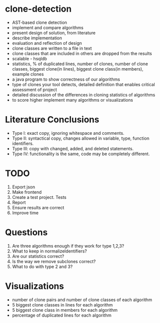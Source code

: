 # clone-detection

- AST-based clone detection
- implement and compare algorithms
- present design of solution, from literature
- describe implementation
- evaluation and reflection of design
- clone classes are written to a file in text
- clone classes that are included in others are dropped from the results
- scalable - hsqldb
- statistics, % of duplicated lines, number of clones, number of clone classes, biggest clone(in lines), biggest clone class(in members), example clones
- a java program to show correctness of our algorithms
- type of clones your tool detects, detailed definition that enables critical assessment of project
- detailed discussion of the differences in cloning statistics of algorithms
- to score higher implement many algorithms or visualizations

# Literature Conclusions

- Type I: exact copy, ignoring whitespace and comments.
- Type II: syntactical copy, changes allowed in variable, type, function identifiers.
- Type III: copy with changed, added, and deleted statements.
- Type IV: functionality is the same, code may be completely different.

# TODO
1) Export json
2) Make frontend
3) Create a test project. Tests
4) Report
5) Ensure results are correct
6) Improve time

# Questions
1) Are three algorithms enough if they work for type 1,2,3?
2) What to keep in normalizeIdentifiers?
3) Are our statistics correct?
4) Is the way we remove subclones correct?
5) What to do with type 2 and 3?

# Visualizations
- number of clone pairs and number of clone classes of each algorithm
- 5 biggest clone classes in lines for each algorithm
- 5 biggest clone class in members for each algorithm
- percentage of duplicated lines for each algorithm